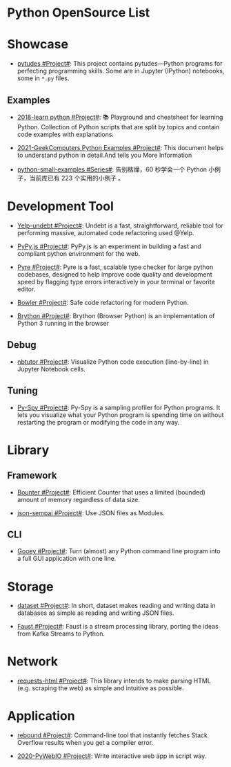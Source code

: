 # Python OpenSource List

# Showcase

- [pytudes #Project#](https://github.com/norvig/pytudes): This project contains pytudes—Python programs for perfecting programming skills. Some are in Jupyter (IPython) notebooks, some in `*.py` files.

## Examples

- [2018-learn python #Project#](https://github.com/trekhleb/learn-python): 📚 Playground and cheatsheet for learning Python. Collection of Python scripts that are split by topics and contain code examples with explanations.

- [2021-GeekComputers Python Examples #Project#](https://github.com/geekcomputers/Python): This document helps to understand python in detail.And tells you More Information

- [python-small-examples #Series#](https://github.com/jackzhenguo/python-small-examples): 告别枯燥，60 秒学会一个 Python 小例子，当前库已有 223 个实用的小例子 。

# Development Tool

- [Yelp-undebt #Project#](https://github.com/Yelp/undebt): Undebt is a fast, straightforward, reliable tool for performing massive, automated code refactoring used @Yelp.

- [PyPy.js #Project#](https://pypyjs.org/): PyPy.js is an experiment in building a fast and compliant python environment for the web.

- [Pyre #Project#](https://github.com/facebook/pyre-check): Pyre is a fast, scalable type checker for large python codebases, designed to help improve code quality and development speed by flagging type errors interactively in your terminal or favorite editor.

- [Bowler #Project#](https://pybowler.io/): Safe code refactoring for modern Python.

- [Brython #Project#](https://github.com/brython-dev/brython): Brython (Browser Python) is an implementation of Python 3 running in the browser

## Debug

- [nbtutor #Project#](https://github.com/lgpage/nbtutor): Visualize Python code execution (line-by-line) in Jupyter Notebook cells.

## Tuning

- [Py-Spy #Project#](https://github.com/benfred/py-spy): Py-Spy is a sampling profiler for Python programs. It lets you visualize what your Python program is spending time on without restarting the program or modifying the code in any way.

# Library

## Framework

- [Bounter #Project#](https://github.com/RaRe-Technologies/bounter): Efficient Counter that uses a limited (bounded) amount of memory regardless of data size.

- [json-sempai #Project#](https://github.com/kragniz/json-sempai): Use JSON files as Modules.

## CLI

- [Gooey #Project#](https://github.com/chriskiehl/Gooey): Turn (almost) any Python command line program into a full GUI application with one line.

# Storage

- [dataset #Project#](https://github.com/pudo/dataset/blob/master/README.md): In short, dataset makes reading and writing data in databases as simple as reading and writing JSON files.

- [Faust #Project#](https://github.com/robinhood/faust): Faust is a stream processing library, porting the ideas from Kafka Streams to Python.

# Network

- [requests-html #Project#](https://github.com/kennethreitz/requests-html): This library intends to make parsing HTML (e.g. scraping the web) as simple and intuitive as possible.

# Application

- [rebound #Project#](https://github.com/shobrook/rebound): Command-line tool that instantly fetches Stack Overflow results when you get a compiler error.

- [2020-PyWebIO #Project#](https://cubox.pro/c/OMTHaA): Write interactive web app in script way.
